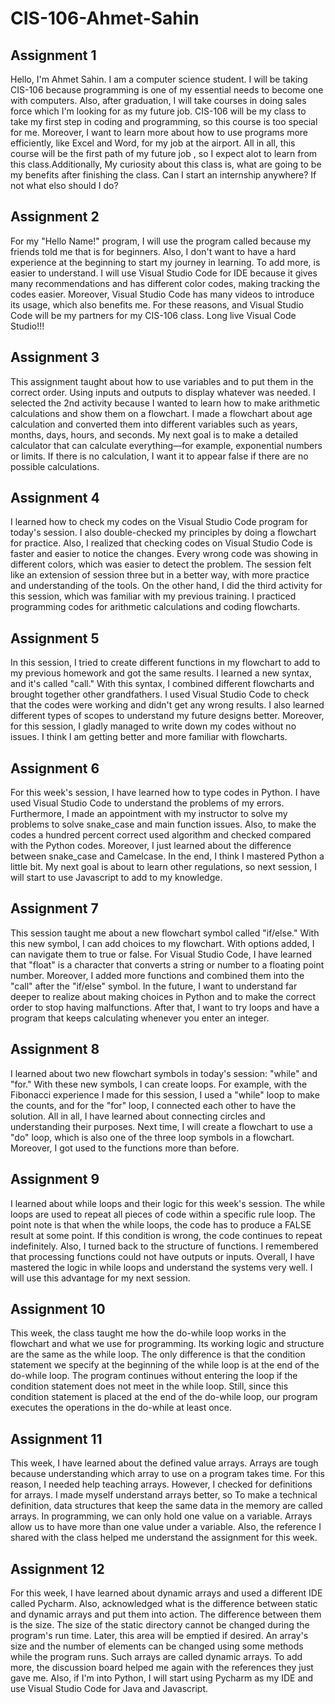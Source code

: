 # CIS-106-Ahmet-Sahin

## Assignment 1

Hello, I'm Ahmet Sahin. I am a computer science student. I will be taking CIS-106 because programming is one of my essential needs to become one with computers. Also, after graduation, I will take courses in doing sales force which I'm looking for as my future job. CIS-106 will be my class to take my first step in coding and programming, so this course is too special for me. Moreover, I want to learn more about how to use programs more efficiently, like Excel and Word, for my job at the airport. All in all, this course will be the first path of my future job , so I expect alot to learn from this class.Additionally, My curiosity about this class is, what are going to be my benefits after finishing the class. Can I start an internship anywhere? If not what elso should I do?

## Assignment 2

For my "Hello Name!" program, I will use the program called because my friends told me that is for beginners. Also, I don't want to have a hard experience at the beginning to start my journey in learning. To add more, is easier to understand. I will use Visual Studio Code for IDE because it gives many recommendations and has different color codes, making tracking the codes easier. Moreover, Visual Studio Code has many videos to introduce its usage, which also benefits me. For these reasons, and Visual Studio Code will be my partners for my CIS-106 class. Long live Visual Code Studio!!!

## Assignment 3

This assignment taught about how to use variables and to put them in the correct order. Using inputs and outputs to display whatever was needed. I selected the 2nd activity because I wanted to learn how to make arithmetic calculations and show them on a flowchart. I made a flowchart about age calculation and converted them into different variables such as years, months, days, hours, and seconds. My next goal is to make a detailed calculator that can calculate everything—for example, exponential numbers or limits. If there is no calculation, I want it to appear false if there are no possible calculations.  

## Assignment 4

I learned how to check my codes on the Visual Studio Code program for today's session. I also double-checked my principles by doing a flowchart for practice. Also, I realized that checking codes on Visual Studio Code is faster and easier to notice the changes. Every wrong code was showing in different colors, which was easier to detect the problem. The session felt like an extension of session three but in a better way, with more practice and understanding of the tools. On the other hand, I did the third activity for this session, which was familiar with my previous training. I practiced programming codes for arithmetic calculations and coding flowcharts.

## Assignment 5

In this session, I tried to create different functions in my flowchart to add to my previous homework and got the same results. I learned a new syntax, and it's called "call." With this syntax, I combined different flowcharts and brought together other grandfathers. I used Visual Studio Code to check that the codes were working and didn't get any wrong results. I also learned different types of scopes to understand my future designs better. Moreover, for this session, I gladly managed to write down my codes without no issues. I think I am getting better and more familiar with flowcharts.

## Assignment 6

For this week's session, I have learned how to type codes in Python. I have used Visual Studio Code to understand the problems of my errors. Furthermore, I made an appointment with my instructor to solve my problems to solve snake_case and main function issues. Also, to make the codes a hundred percent correct used algorithm and checked compared with the Python codes. Moreover, I just learned about the difference between snake_case and Camelcase. In the end, I think I mastered Python a little bit. My next goal is about to learn other regulations, so next session, I will start to use Javascript to add to my knowledge. 

## Assignment 7

This session taught me about a new flowchart symbol called "if/else." With this new symbol, I can add choices to my flowchart. With options added, I can navigate them to true or false. For Visual Studio Code, I have learned that "float" is a character that converts a string or number to a floating point number. Moreover, I added more functions and combined them into the "call" after the "if/else" symbol. In the future, I want to understand far deeper to realize about making choices in Python and to make the correct order to stop having malfunctions. After that, I want to try loops and have a program that keeps calculating whenever you enter an integer.


## Assignment 8

I learned about two new flowchart symbols in today's session: "while" and "for." With these new symbols, I can create loops. For example, with the Fibonacci experience I made for this session, I used a "while" loop to make the counts, and for the "for" loop, I connected each other to have the solution. All in all, I have learned about connecting circles and understanding their purposes. Next time, I will create a flowchart to use a "do" loop, which is also one of the three loop symbols in a flowchart. Moreover, I got used to the functions more than before.

## Assignment 9

I learned about while loops and their logic for this week's session. The while loops are used to repeat all pieces of code within a specific rule loop. The point note is that when the while loops, the code has to produce a FALSE result at some point. If this condition is wrong, the code continues to repeat indefinitely. Also, I turned back to the structure of functions. I remembered that processing functions could not have outputs or inputs. Overall, I have mastered the logic in while loops and understand the systems very well. I will use this advantage for my next session.

## Assignment 10

This week, the class taught me how the do-while loop works in the flowchart and what we use for programming. Its working logic and structure are the same as the while loop. The only difference is that the condition statement we specify at the beginning of the while loop is at the end of the do-while loop. The program continues without entering the loop if the condition statement does not meet in the while loop. Still, since this condition statement is placed at the end of the do-while loop, our program executes the operations in the do-while at least once.

## Assignment 11

This week, I have learned about the defined value arrays. Arrays are tough because understanding which array to use on a program takes time. For this reason, I needed help teaching arrays. However, I checked for definitions for arrays. I made myself understand arrays better, so To make a technical definition, data structures that keep the same data in the memory are called arrays. In programming, we can only hold one value on a variable. Arrays allow us to have more than one value under a variable. Also, the reference I shared with the class helped me understand the assignment for this week.

## Assignment 12

For this week, I have learned about dynamic arrays and used a different IDE called Pycharm. Also, acknowledged what is the difference between static and dynamic arrays and put them into action. The difference between them is the size. The size of the static directory cannot be changed during the program's run time. Later, this area will be emptied if desired. An array's size and the number of elements can be changed using some methods while the program runs. Such arrays are called dynamic arrays. To add more, the discussion board helped me again with the references they just gave me. Also, if I'm into Python, I will start using Pycharm as my IDE and use Visual Studio Code for Java and Javascript. 
